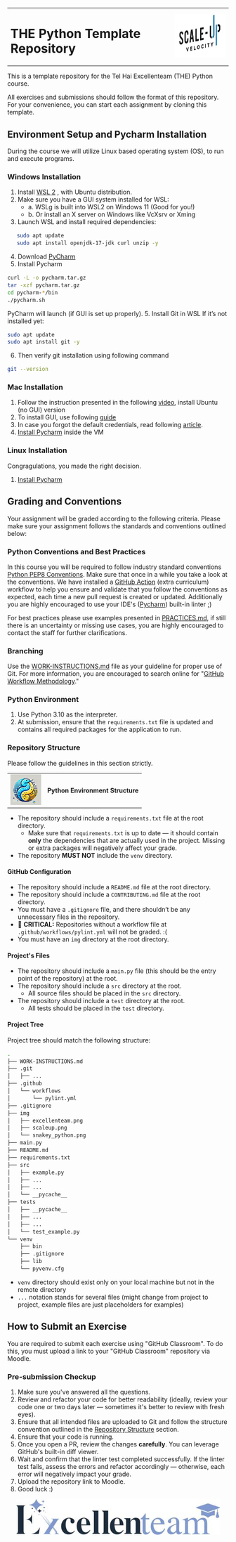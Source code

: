 <table>
<tr style="border: none">
<td style="border: none">

# THE Python Template Repository

</td>
<td align="right" style="border: none">
<img src="./img/scaleup.png" alt="Scaleup" height="100">
</td>
</tr>
</table>

This is a template repository for the Tel Hai Excellenteam (THE) Python course.

All exercises and submissions should follow the format of this repository. For your convenience, you can start each assignment by cloning this template.

## Environment Setup and Pycharm Installation
During the course we will utilize Linux based operating system (OS), to run and execute programs.

### Windows Installation
1. Install [WSL 2](https://learn.microsoft.com/en-us/windows/wsl/install
) , with Ubuntu distribution.
2. Make sure you have a GUI system installed for WSL:
     - a. WSLg is built into WSL2 on Windows 11 (Good for you!)
     - b. Or install an X server on Windows like VcXsrv or Xming
3. Launch WSL and install required dependencies:
```bash
   sudo apt update
   sudo apt install openjdk-17-jdk curl unzip -y
```
4. Download [PyCharm](https://download.jetbrains.com/python/pycharm-community-2023.3.3.tar.gz)
5. Install Pycharm
```bash
curl -L -o pycharm.tar.gz 
tar -xzf pycharm.tar.gz
cd pycharm-*/bin
./pycharm.sh
``` 
   PyCharm will launch (if GUI is set up properly).
5. Install Git in WSL 
   If it’s not installed yet:
```bash
sudo apt update 
sudo apt install git -y
```
6. Then verify git installation using following command
```bash
git --version
```

### Mac Installation
1. Follow the instruction presented in the following [video]( https://www.youtube.com/watch?v=LjL_N0OZxvY
), install Ubuntu (no GUI) version
2. To install GUI, use following [guide](https://askubuntu.com/questions/53822/how-do-you-run-ubuntu-server-with-a-gui
)
3. In case you forgot the default credentials, read following [article](https://www.debugpoint.com/virtualbox-id-password/
).
4. [Install Pycharm](https://www.jetbrains.com/help/pycharm/installation-guide.html) inside the VM

### Linux Installation
Congragulations, you made the right decision.
1. [Install Pycharm](https://www.jetbrains.com/help/pycharm/installation-guide.html)

## Grading and Conventions
Your assignment will be graded according to the following criteria. Please make sure your assignment follows the standards and conventions outlined below:

### Python Conventions and Best Practices
In this course you will be required to follow industry standard conventions [Python PEP8 Conventions](https://peps.python.org/pep-0008/). Make sure that once in a while you take a look at the conventions. We have installed a [GitHub Action](https://docs.github.com/en/actions/writing-workflows/quickstart) (extra curriculum) workflow to help you ensure and validate that you follow the conventions as expected, each time a new pull request is created or updated. Additionally you are highly encouraged to use your IDE's ([Pycharm](https://www.jetbrains.com/pycharm/)) built-in linter ;)

For best practices please use examples presented in [PRACTICES.md](PRACTICES.md), if still there is an uncertainty or missing use cases, you are highly encouraged to contact the staff for further clarifications.

### Branching
Use the [WORK-INSTRUCTIONS.md](WORK-INSTRUCTIONS) file as your guideline for proper use of Git. For more information, you are encouraged to search online for "[GitHub Workflow Methodology](https://www.youtube.com/watch?v=U_IFGpJDbeU&ab_channel=DevOpsToolkit)."

### Python Environment
1. Use Python 3.10 as the interpreter.
2. At submission, ensure that the `requirements.txt` file is updated and contains all required packages for the application to run.

### Repository Structure
Please follow the guidelines in this section strictly.

<table>
<tr style="border: none">
<td style="border: none"><img src="./img/snakey_python.png" alt="Python Logo" width="70" height="70"></td>
<td style="border: none"><h4>Python Environment Structure</h4></td>
</tr>
</table>

* The repository should include a `requirements.txt` file at the root directory.
  * Make sure that `requirements.txt` is up to date — it should contain **only** the dependencies that are actually used in the project. Missing or extra packages will negatively affect your grade.
* The repository **MUST NOT** include the `venv` directory.

#### GitHub Configuration
* The repository should include a `README.md` file at the root directory.
* The repository should include a `CONTRIBUTING.md` file at the root directory.
* You must have a `.gitignore` file, and there shouldn’t be any unnecessary files in the repository.
* 🚨 **CRITICAL:** Repositories without a workflow file at `.github/workflows/pylint.yml` will not be graded. :(
* You must have an `img` directory at the root directory.

#### Project's Files
* The repository should include a `main.py` file (this should be the entry point of the repository) at the root.
* The repository should include a `src` directory at the root.
  * All source files should be placed in the `src` directory.
* The repository should include a `test` directory at the root.
  * All tests should be placed in the `test` directory.

#### Project Tree
Project tree should match the following structure:

```bash
.
├── WORK-INSTRUCTIONS.md
├── .git
│   ├── ...
├── .github
│   └── workflows
│       └── pylint.yml
├── .gitignore
├── img
│   ├── excellenteam.png
│   ├── scaleup.png
│   └── snakey_python.png
├── main.py
├── README.md
├── requirements.txt
├── src
│   ├── example.py
│   ├── ...
│   ├── ...
│   └── __pycache__
├── tests
│   ├── __pycache__
│   ├── ...
│   ├── ...
│   └── test_example.py
└── venv
    ├── bin
    ├── .gitignore
    ├── lib
    └── pyvenv.cfg
```
* `venv` directory should exist only on your local machine but not in the remote directory
* `...` notation stands for several files (might change from project to project, example files are just placeholders for examples)

## How to Submit an Exercise
You are required to submit each exercise using "GitHub Classroom". To do this, you must upload a link to your "GitHub Classroom" repository via Moodle.

### Pre-submission Checkup
1. Make sure you've answered all the questions.
2. Review and refactor your code for better readability (ideally, review your code one or two days later — sometimes it's better to review with fresh eyes).
3. Ensure that all intended files are uploaded to Git and follow the structure convention outlined in the [Repository Structure](#repository-structure) section.
4. Ensure that your code is running.
5. Once you open a PR, review the changes **carefully**. You can leverage GitHub's built-in diff viewer.
6. Wait and confirm that the linter test completed successfully. If the linter test fails, assess the errors and refactor accordingly — otherwise, each error will negatively impact your grade.
7. Upload the repository link to Moodle.
8. Good luck :)

<!-- Center Excellenteam image -->
<p align="center">
  <img src="./img/excellenteam.png" alt="Excellenteam">
</p>

